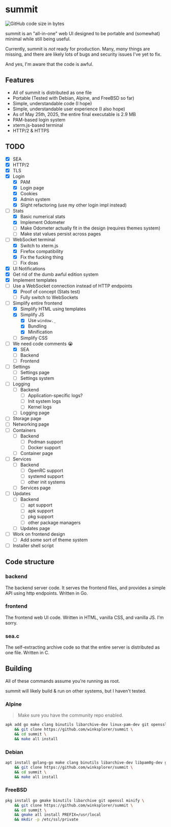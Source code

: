 # summit
![GitHub code size in bytes](https://img.shields.io/github/languages/code-size/winksplorer/summit)

summit is an "all-in-one" web UI designed to be portable and (somewhat) minimal while still being useful.

Currently, summit is *not* ready for production. Many, *many* things are missing, and there are likely lots of bugs and security issues I've yet to fix.

And yes, I'm aware that the code is awful.

## Features
- All of summit is distributed as one file
- Portable (Tested with Debian, Alpine, and FreeBSD so far)
- Simple, understandable code (I hope)
- Simple, understandable user experience (I also hope)
- As of May 25th, 2025, the entire final executable is 2.9 MB
- PAM-based login system
- xterm.js-based terminal
- HTTP/2 & HTTPS

## TODO

- [X] SEA
- [X] HTTP/2
- [X] TLS
- [X] Login
    - [X] PAM
    - [X] Login page
    - [X] Cookies
    - [X] Admin system
    - [X] Slight refactoring (use my other login impl instead)
- [ ] Stats
    - [X] Basic numerical stats
    - [X] Implement Odometer
    - [ ] Make Odometer actually fit in the design (requires themes system)
    - [ ] Make stat values persist across pages
- [ ] WebSocket terminal
    - [X] Switch to xterm.js
    - [X] Firefox compatibility
    - [X] Fix the fucking thing
    - [ ] Fix doas
- [X] UI Notifications
- [X] Get rid of the dumb awful edition system
- [X] Implement templates
- [ ] Use a WebSocket connection instead of HTTP endpoints
    - [X] Proof of concept (Stats test)
    - [ ] Fully switch to WebSockets
- [ ] Simplify entire frontend
    - [X] Simplify HTML using templates
    - [X] Simplify JS
        - [X] Use `window._`
        - [X] Bundling
        - [X] Minification
    - [ ] Simplify CSS
- [ ] We need code comments :sob:
    - [X] SEA
    - [ ] Backend
    - [ ] Frontend
- [ ] Settings
    - [ ] Settings page
    - [ ] Settings system
- [ ] Logging
    - [ ] Backend
        - [ ] Application-specific logs?
        - [ ] Init system logs
        - [ ] Kernel logs
    - [ ] Logging page
- [ ] Storage page
- [ ] Networking page
- [ ] Containers
    - [ ] Backend
        - [ ] Podman support
        - [ ] Docker support
    - [ ] Container page
- [ ] Services
    - [ ] Backend
        - [ ] OpenRC support
        - [ ] systemd support
        - [ ] other init systems
    - [ ] Services page
- [ ] Updates
    - [ ] Backend
        - [ ] apt support
        - [ ] apk support
        - [ ] pkg support
        - [ ] other package managers
    - [ ] Updates page
- [ ] Work on frontend design
    - [ ] Add some sort of theme system
- [ ] Installer shell script

## Code structure

### backend

The backend server code. It serves the frontend files, and provides a simple API using http endpoints. Written in Go.

### frontend

The frontend web UI code. Written in HTML, vanilla CSS, and vanilla JS. I'm sorry.

### sea.c

The self-extracting archive code so that the entire server is distributed as one file. Written in C.

## Building

All of these commands assume you're running as root.

summit will likely build & run on other systems, but I haven't tested.

### Alpine

> Make sure you have the community repo enabled.

```sh
apk add go make clang binutils libarchive-dev linux-pam-dev git openssl minify \
    && git clone https://github.com/winksplorer/summit \
    && cd summit \
    && make all install
```

### Debian

```sh
apt install golang-go make clang binutils libarchive-dev libpam0g-dev git openssl minify \
    && git clone https://github.com/winksplorer/summit \
    && cd summit \
    && make all install
```

### FreeBSD

```sh
pkg install go gmake binutils libarchive git openssl minify \
    && git clone https://github.com/winksplorer/summit \
    && cd summit \
    && gmake all install PREFIX=/usr/local
    && mkdir -p /etc/ssl/private
```